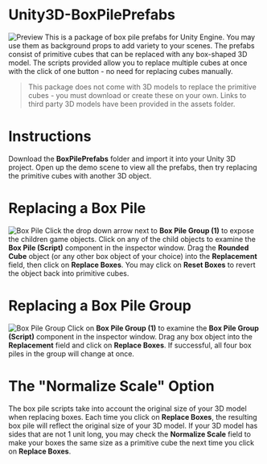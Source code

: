 # Unity3D-BoxPilePrefabs
![Preview](https://user-images.githubusercontent.com/46628480/102295015-1fc59080-3f10-11eb-9c37-c6e4221dce2f.png)
This is a package of box pile prefabs for Unity Engine. You may use them as background props to add variety to your scenes. The prefabs consist of primitive cubes that can be replaced with any box-shaped 3D model. The scripts provided allow you to replace multiple cubes at once with the click of one button - no need for replacing cubes manually.

>This package does not come with 3D models to replace the primitive cubes - you must download or create these on your own. Links to third party 3D models have been provided in the assets folder.

# Instructions
Download the **BoxPilePrefabs** folder and import it into your Unity 3D project. Open up the demo scene to view all the prefabs, then try replacing the primitive cubes with another 3D object.

# Replacing a Box Pile
![Box Pile](https://user-images.githubusercontent.com/46628480/102311824-2b767e80-3f33-11eb-8ec0-6c1d586f4ad1.png)
Click the drop down arrow next to **Box Pile Group (1)** to expose the children game objects. Click on any of the child objects to examine the **Box Pile (Script)** component in the inspector window. Drag the **Rounded Cube** object (or any other box object of your choice) into the **Replacement** field, then click on **Replace Boxes**. You may click on **Reset Boxes** to revert the object back into primitive cubes.

# Replacing a Box Pile Group
![Box Pile Group](https://user-images.githubusercontent.com/46628480/102311871-3a5d3100-3f33-11eb-978a-b7a3ed0bb41f.png)
Click on **Box Pile Group (1)** to examine the **Box Pile Group (Script)** component in the inspector window. Drag any box object into the **Replacement** field and click on **Replace Boxes**. If successful, all four box piles in the group will change at once.

# The "Normalize Scale" Option
The box pile scripts take into account the original size of your 3D model when replacing boxes. Each time you click on **Replace Boxes**, the resulting box pile will reflect the original size of your 3D model. If your 3D model has sides that are not 1 unit long, you may check the **Normalize Scale** field to make your boxes the same size as a primitive cube the next time you click on **Replace Boxes**.
